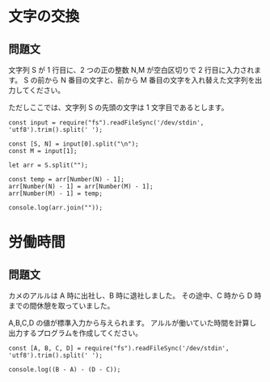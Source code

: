 # 文字の交換

## 問題文
文字列 S が 1 行目に、2 つの正の整数 N,M が空白区切りで 2 行目に入力されます。 S の前から N 番目の文字と、前から M 番目の文字を入れ替えた文字列を出力してください。

ただしここでは、文字列 S の先頭の文字は 1 文字目であるとします。

```
const input = require("fs").readFileSync('/dev/stdin', 'utf8').trim().split(' ');

const [S, N] = input[0].split("\n");
const M = input[1];

let arr = S.split("");

const temp = arr[Number(N) - 1];
arr[Number(N) - 1] = arr[Number(M) - 1];
arr[Number(M) - 1] = temp;

console.log(arr.join(""));
```

# 労働時間

## 問題文

カメのアルルは A 時に出社し、B 時に退社しました。
その途中、C 時から D 時までの間休憩を取っていました。

A,B,C,D の値が標準入力から与えられます。
アルルが働いていた時間を計算し出力するプログラムを作成してください。

```
const [A, B, C, D] = require("fs").readFileSync('/dev/stdin', 'utf8').trim().split(' ');

console.log((B - A) - (D - C));
```
